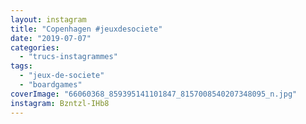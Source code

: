 ```yaml
---
layout: instagram
title: "Copenhagen #jeuxdesociete"
date: "2019-07-07"
categories: 
  - "trucs-instagrammes"
tags: 
  - "jeux-de-societe"
  - "boardgames"
coverImage: "66060368_859395141101847_8157008540207348095_n.jpg"
instagram: Bzntzl-IHb8
---
```

